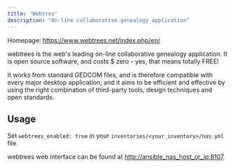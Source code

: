 ```yaml
---
title: "Webtres"
description: "On-line collaborative genealogy application"
---
```


Homepage: <https://www.webtrees.net/index.php/en/>

webtrees is the web's leading on-line collaborative genealogy application. It is open source software, and costs $ zero - yes, that means totally FREE!

It works from standard GEDCOM files, and is therefore compatible with every  major desktop application; and it aims to be efficient and effective by using the right combination of third-party tools, design techniques and open standards.

## Usage

Set `webtrees_enabled: true` in your `inventories/<your_inventory>/nas.yml` file.

webtrees web interface can be found at <http://ansible_nas_host_or_ip:8107>.
